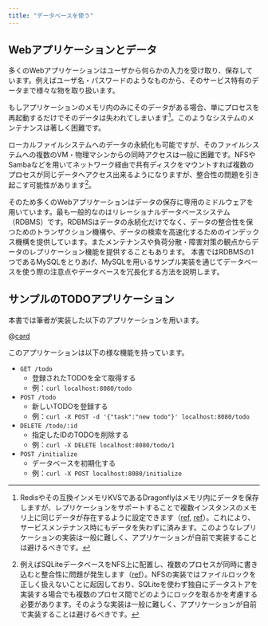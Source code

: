 ```yaml
---
title: "データベースを使う"
---
```


## Webアプリケーションとデータ

多くのWebアプリケーションはユーザから何らかの入力を受け取り、保存しています。例えばユーザ名・パスワードのようなものから、そのサービス特有のデータまで様々な物を取り扱います。

もしアプリケーションのメモリ内のみにそのデータがある場合、単にプロセスを再起動するだけでそのデータは失われてしまいます[^inmem]。このようなシステムのメンテナンスは著しく困難です。

[^inmem]: Redisやその互換インメモリKVSであるDragonflyはメモリ内にデータを保存しますが、レプリケーションをサポートすることで複数インスタンスのメモリ上に同じデータが存在するように設定できます（[ref](https://redis.io/docs/management/replication/), [ref](https://redis.io/docs/management/replication/)）。これにより、サービスメンテナンス時にもデータを失わずに済みます。このようなレプリケーションの実装は一般に難しく、アプリケーションが自前で実装することは避けるべきです。

ローカルファイルシステムへのデータの永続化も可能ですが、そのファイルシステムへの複数のVM・物理マシンからの同時アクセスは一般に困難です。NFSやSambaなどを用いてネットワーク経由で共有ディスクをマウントすれば複数のプロセスが同じデータへアクセス出来るようになりますが、整合性の問題を引き起こす可能性があります[^nfsinprod]。

[^nfsinprod]: 例えばSQLiteデータベースをNFS上に配置し、複数のプロセスが同時に書き込むと整合性に問題が発生します（[ref](https://www.sqlite.org/faq.html#q5)）。NFSの実装ではファイルロックを正しく扱えないことに起因しており、SQLiteを使わず独自にデータストアを実装する場合でも複数のプロセス間でどのようにロックを取るかを考慮する必要があります。そのような実装は一般に難しく、アプリケーションが自前で実装することは避けるべきです。

そのため多くのWebアプリケーションはデータの保存に専用のミドルウェアを用いています。最も一般的なのはリレーショナルデータベースシステム（RDBMS）です。RDBMSはデータの永続化だけでなく、データの整合性を保つためのトランザクション機構や、データの検索を高速化するためのインデックス機構を提供しています。またメンテナンスや負荷分散・障害対策の観点からデータのレプリケーション機能を提供することもあります。
本書ではRDBMSの1つであるMySQLをとりあげ、MySQLを用いるサンプル実装を通じてデータベースを使う際の注意点やデータベースを冗長化する方法を説明します。

## サンプルのTODOアプリケーション

本書では筆者が実装した以下のアプリケーションを用います。

@[card](https://github.com/pddg/go-sample-todo)

このアプリケーションは以下の様な機能を持っています。

- `GET /todo`
    - 登録されたTODOを全て取得する
    - 例：`curl localhost:8080/todo`
- `POST /todo`
    - 新しいTODOを登録する
    - 例：`curl -X POST -d '{"task":"new todo"}' localhost:8080/todo`
- `DELETE /todo/:id`
    - 指定したIDのTODOを削除する
    - 例：`curl -X DELETE localhost:8080/todo/1`
- `POST /initialize`
    - データベースを初期化する
    - 例：`curl -X POST localhost:8080/initialize`
